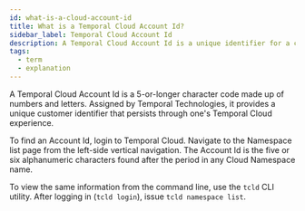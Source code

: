 ```yaml
---
id: what-is-a-cloud-account-id
title: What is a Temporal Cloud Account Id?
sidebar_label: Temporal Cloud Account Id
description: A Temporal Cloud Account Id is a unique identifier for a customer.
tags:
  - term
  - explanation
---
```


A Temporal Cloud Account Id is a 5-or-longer character code made up of numbers and letters.
Assigned by Temporal Technologies, it provides a unique customer identifier that persists through one's Temporal Cloud experience.

To find an Account Id, login to Temporal Cloud.
Navigate to the Namespace list page from the left-side vertical navigation.
The Account Id is the five or six alphanumeric characters found after the period in any Cloud Namespace name.

To view the same information from the command line, use the `tcld` CLI utility.
After logging in (`tcld login`), issue `tcld namespace list`.

